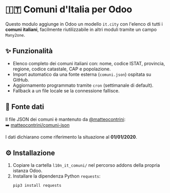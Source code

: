 # 🇮🇹 Comuni d'Italia per Odoo

Questo modulo aggiunge in Odoo un modello `it.city` con l'elenco di tutti i **comuni italiani**, 
facilmente riutilizzabile in altri moduli tramite un campo `Many2one`.

## ✨ Funzionalità
- Elenco completo dei comuni italiani con: nome, codice ISTAT, provincia, regione, codice catastale, CAP e popolazione.
- Import automatico da una fonte esterna (`comuni.json`) ospitata su GitHub.
- Aggiornamento programmato tramite `cron` (settimanale di default).
- Fallback a un file locale se la connessione fallisce.

## 🔗 Fonte dati
Il file JSON dei comuni è mantenuto da [@matteocontrini](https://github.com/matteocontrini):  
➡️ [matteocontrini/comuni-json](https://github.com/matteocontrini/comuni-json)

I dati dichiarano come riferimento la situazione al **01/01/2020**.

## ⚙️ Installazione
1. Copiare la cartella `l10n_it_comuni/` nel percorso addons della propria istanza Odoo.
2. Installare la dipendenza Python `requests`:
   ```bash
   pip3 install requests